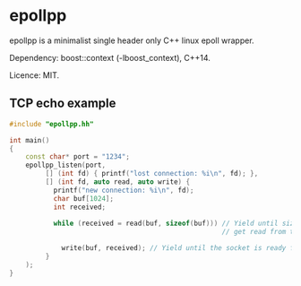 # epollpp

epollpp is a minimalist single header only C++ linux epoll wrapper.

Dependency: boost::context (-lboost_context), C++14.

Licence: MIT.

## TCP echo example

```c++
#include "epollpp.hh"

int main()
{
    const char* port = "1234";
    epollpp_listen(port,
         [] (int fd) { printf("lost connection: %i\n", fd); },
         [] (int fd, auto read, auto write) {
           printf("new connection: %i\n", fd);
           char buf[1024];
           int received;
           
           while (received = read(buf, sizeof(buf))) // Yield until sizeof(buf) new bytes
                                                     // get read from the socket.

             write(buf, received); // Yield until the socket is ready for a new data write.
         }
    );
}
```
